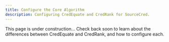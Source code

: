 ```yaml
---
title: Configure the Core Algorithm
description: Configuring CredEquate and CredRank for SourceCred.
---
```


This page is under construction... Check back soon to learn about the
differences between CredEquate and CredRank, and how to configure each.
